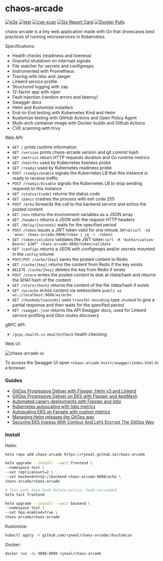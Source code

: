 # chaos-arcade

[![e2e](https://github.com/ryneal/chaos-arcade/workflows/e2e/badge.svg)](https://github.com/ryneal/chaos-arcade/blob/master/.github/workflows/e2e.yml)
[![test](https://github.com/ryneal/chaos-arcade/workflows/test/badge.svg)](https://github.com/ryneal/chaos-arcade/blob/master/.github/workflows/test.yml)
[![cve-scan](https://github.com/ryneal/chaos-arcade/workflows/cve-scan/badge.svg)](https://github.com/ryneal/chaos-arcade/blob/master/.github/workflows/cve-scan.yml)
[![Go Report Card](https://goreportcard.com/badge/github.com/ryneal/chaos-arcade)](https://goreportcard.com/report/github.com/ryneal/chaos-arcade)
[![Docker Pulls](https://img.shields.io/docker/pulls/ryneal/chaos-arcade)](https://hub.docker.com/r/ryneal/chaos-arcade)

chaos-arcade is a tiny web application made with Go that showcases best practices of running microservices in Kubernetes.

Specifications:

* Health checks (readiness and liveness)
* Graceful shutdown on interrupt signals
* File watcher for secrets and configmaps
* Instrumented with Prometheus
* Tracing with Istio and Jaeger
* Linkerd service profile
* Structured logging with zap 
* 12-factor app with viper
* Fault injection (random errors and latency)
* Swagger docs
* Helm and Kustomize installers
* End-to-End testing with Kubernetes Kind and Helm
* Kustomize testing with GitHub Actions and Open Policy Agent
* Multi-arch container image with Docker buildx and Github Actions
* CVE scanning with trivy

Web API:

* `GET /` prints runtime information
* `GET /version` prints chaos-arcade version and git commit hash 
* `GET /metrics` return HTTP requests duration and Go runtime metrics
* `GET /healthz` used by Kubernetes liveness probe
* `GET /readyz` used by Kubernetes readiness probe
* `POST /readyz/enable` signals the Kubernetes LB that this instance is ready to receive traffic
* `POST /readyz/disable` signals the Kubernetes LB to stop sending requests to this instance
* `GET /status/{code}` returns the status code
* `GET /panic` crashes the process with exit code 255
* `POST /echo` forwards the call to the backend service and echos the posted content 
* `GET /env` returns the environment variables as a JSON array
* `GET /headers` returns a JSON with the request HTTP headers
* `GET /delay/{seconds}` waits for the specified period
* `POST /token` issues a JWT token valid for one minute `JWT=$(curl -sd 'anon' chaos-arcade:9898/token | jq -r .token)`
* `GET /token/validate` validates the JWT token `curl -H "Authorization: Bearer $JWT" chaos-arcade:9898/token/validate`
* `GET /configs` returns a JSON with configmaps and/or secrets mounted in the `config` volume
* `POST/PUT /cache/{key}` saves the posted content to Redis
* `GET /cache/{key}` returns the content from Redis if the key exists
* `DELETE /cache/{key}` deletes the key from Redis if exists
* `POST /store` writes the posted content to disk at /data/hash and returns the SHA1 hash of the content
* `GET /store/{hash}` returns the content of the file /data/hash if exists
* `GET /ws/echo` echos content via websockets `podcli ws ws://localhost:9898/ws/echo`
* `GET /chunked/{seconds}` uses `transfer-encoding` type `chunked` to give a partial response and then waits for the specified period
* `GET /swagger.json` returns the API Swagger docs, used for Linkerd service profiling and Gloo routes discovery

gRPC API:

* `/grpc.health.v1.Health/Check` health checking

Web UI:

![chaos-arcade-ui](https://raw.githubusercontent.com/ryneal/chaos-arcade/gh-pages/screens/chaos-arcade-ui-v3.png)

To access the Swagger UI open `<chaos-arcade-host>/swagger/index.html` in a browser.

### Guides

* [GitOps Progressive Deliver with Flagger, Helm v3 and Linkerd](https://helm.workshop.flagger.dev/intro/)
* [GitOps Progressive Deliver on EKS with Flagger and AppMesh](https://eks.handson.flagger.dev/prerequisites/)
* [Automated canary deployments with Flagger and Istio](https://medium.com/google-cloud/automated-canary-deployments-with-flagger-and-istio-ac747827f9d1)
* [Kubernetes autoscaling with Istio metrics](https://medium.com/google-cloud/kubernetes-autoscaling-with-istio-metrics-76442253a45a)
* [Autoscaling EKS on Fargate with custom metrics](https://aws.amazon.com/blogs/containers/autoscaling-eks-on-fargate-with-custom-metrics/)
* [Managing Helm releases the GitOps way](https://medium.com/google-cloud/managing-helm-releases-the-gitops-way-207a6ac6ff0e)
* [Securing EKS Ingress With Contour And Let’s Encrypt The GitOps Way](https://aws.amazon.com/blogs/containers/securing-eks-ingress-contour-lets-encrypt-gitops/)

### Install

Helm:

```bash
helm repo add chaos-arcade https://ryneal.github.io/chaos-arcade

helm upgrade --install --wait frontend \
--namespace test \
--set replicaCount=2 \
--set backend=http://backend-chaos-arcade:9898/echo \
chaos-arcade/chaos-arcade

# Test pods have hook-delete-policy: hook-succeeded
helm test frontend

helm upgrade --install --wait backend \
--namespace test \
--set hpa.enabled=true \
chaos-arcade/chaos-arcade
```

Kustomize:

```bash
kubectl apply -k github.com/ryneal/chaos-arcade//kustomize
```

Docker:

```bash
docker run -dp 9898:9898 ryneal/chaos-arcade
```
